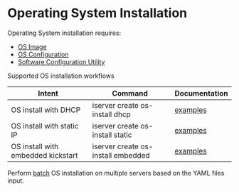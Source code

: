 # Operating System Installation

Operating System installation requires:
- [OS Image](./OsImage.md)
- [OS Configuration](./OsConfig.md)
- [Software Configuration Utility](./OsScu.md)

Supported OS installation workflows

Intent | Command | Documentation
--- | --- | ---
OS install with DHCP | iserver create os-install dhcp | [examples](OsInstallDhcp.md)
OS install with static IP | iserver create os-install static | [examples](OsInstallStatic.md)
OS install with embedded kickstart  | iserver create os-install embedded | [examples](OsInstallEmbedded.md)

Perform [batch](OsInstallBatch.md) OS installation on multiple servers based on the YAML files input.